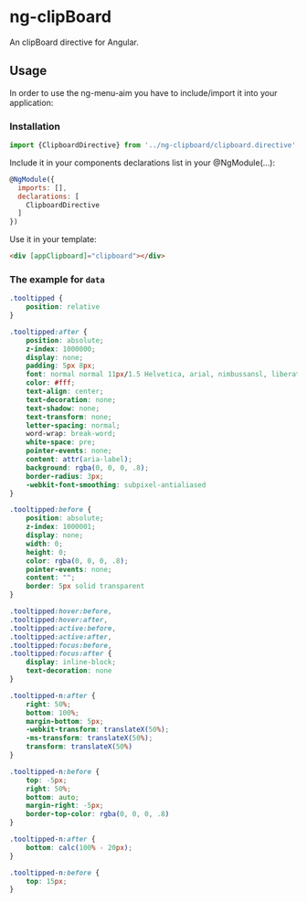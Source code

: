 # ng-clipBoard
An clipBoard directive for Angular.

## Usage

In order to use the ng-menu-aim you have to include/import it into your application:

### Installation


```js
import {ClipboardDirective} from '../ng-clipboard/clipboard.directive'
```
Include it in your components declarations list in your @NgModule(...):

```js
@NgModule({
  imports: [],
  declarations: [
    ClipboardDirective
  ]
})
```

Use it in your template:

```html
<div [appClipboard]="clipboard"></div>
```


### The example for `data` 

```css
.tooltipped {
    position: relative
}

.tooltipped:after {
    position: absolute;
    z-index: 1000000;
    display: none;
    padding: 5px 8px;
    font: normal normal 11px/1.5 Helvetica, arial, nimbussansl, liberationsans, freesans, clean, sans-serif, "Segoe UI Emoji", "Segoe UI Symbol";
    color: #fff;
    text-align: center;
    text-decoration: none;
    text-shadow: none;
    text-transform: none;
    letter-spacing: normal;
    word-wrap: break-word;
    white-space: pre;
    pointer-events: none;
    content: attr(aria-label);
    background: rgba(0, 0, 0, .8);
    border-radius: 3px;
    -webkit-font-smoothing: subpixel-antialiased
}

.tooltipped:before {
    position: absolute;
    z-index: 1000001;
    display: none;
    width: 0;
    height: 0;
    color: rgba(0, 0, 0, .8);
    pointer-events: none;
    content: "";
    border: 5px solid transparent
}

.tooltipped:hover:before,
.tooltipped:hover:after,
.tooltipped:active:before,
.tooltipped:active:after,
.tooltipped:focus:before,
.tooltipped:focus:after {
    display: inline-block;
    text-decoration: none
}

.tooltipped-n:after {
    right: 50%;
    bottom: 100%;
    margin-bottom: 5px;
    -webkit-transform: translateX(50%);
    -ms-transform: translateX(50%);
    transform: translateX(50%)
}

.tooltipped-n:before {
    top: -5px;
    right: 50%;
    bottom: auto;
    margin-right: -5px;
    border-top-color: rgba(0, 0, 0, .8)
}

.tooltipped-n:after {
    bottom: calc(100% - 20px);
}

.tooltipped-n:before {
    top: 15px;
}
```
